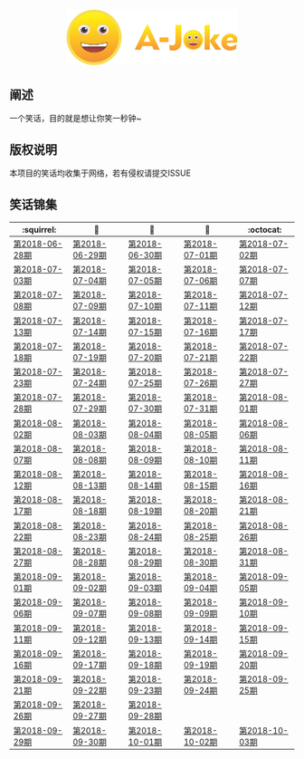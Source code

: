 <h1 align=center>
<img src="logo/1024 Logotype.png" width=60%>
</h1>

## 阐述
 一个笑话，目的就是想让你笑一秒钟~

## 版权说明
本项目的笑话均收集于网络，若有侵权请提交ISSUE

## 笑话锦集
| :squirrel: | :jack_o_lantern: | :beer: | :fish_cake: | :octocat:
| ------- | ----- | ------------ | ------ | --------- |
| [第2018-06-28期](/joke/2018/06/28.md) | [第2018-06-29期](/joke/2018/06/29.md) | [第2018-06-30期](/joke/2018/06/30.md) | [第2018-07-01期](/joke/2018/07/01.md) | [第2018-07-02期](/joke/2018/07/02.md) 
| [第2018-07-03期](/joke/2018/07/03.md) | [第2018-07-04期](/joke/2018/07/04.md) | [第2018-07-05期](/joke/2018/07/05.md) | [第2018-07-06期](/joke/2018/07/06.md) | [第2018-07-07期](/joke/2018/07/07.md) 
| [第2018-07-08期](/joke/2018/07/08.md) | [第2018-07-09期](/joke/2018/07/09.md) | [第2018-07-10期](/joke/2018/07/10.md) | [第2018-07-11期](/joke/2018/07/11.md) | [第2018-07-12期](/joke/2018/07/12.md) 
| [第2018-07-13期](/joke/2018/07/13.md) | [第2018-07-14期](/joke/2018/07/14.md) | [第2018-07-15期](/joke/2018/07/15.md) | [第2018-07-16期](/joke/2018/07/16.md) | [第2018-07-17期](/joke/2018/07/17.md) 
| [第2018-07-18期](/joke/2018/07/18.md) | [第2018-07-19期](/joke/2018/07/19.md) | [第2018-07-20期](/joke/2018/07/20.md) | [第2018-07-21期](/joke/2018/07/21.md) | [第2018-07-22期](/joke/2018/07/22.md) 
| [第2018-07-23期](/joke/2018/07/23.md) | [第2018-07-24期](/joke/2018/07/24.md) | [第2018-07-25期](/joke/2018/07/25.md) | [第2018-07-26期](/joke/2018/07/26.md) | [第2018-07-27期](/joke/2018/07/27.md) 
| [第2018-07-28期](/joke/2018/07/28.md) | [第2018-07-29期](/joke/2018/07/29.md) | [第2018-07-30期](/joke/2018/07/30.md) | [第2018-07-31期](/joke/2018/07/31.md) | [第2018-08-01期](/joke/2018/08/01.md) 
| [第2018-08-02期](/joke/2018/08/02.md) | [第2018-08-03期](/joke/2018/08/03.md) | [第2018-08-04期](/joke/2018/08/04.md) | [第2018-08-05期](/joke/2018/08/05.md) | [第2018-08-06期](/joke/2018/08/06.md) 
| [第2018-08-07期](/joke/2018/08/07.md) | [第2018-08-08期](/joke/2018/08/08.md) | [第2018-08-09期](/joke/2018/08/09.md) | [第2018-08-10期](/joke/2018/08/10.md) | [第2018-08-11期](/joke/2018/08/11.md) 
| [第2018-08-12期](/joke/2018/08/12.md) | [第2018-08-13期](/joke/2018/08/13.md) | [第2018-08-14期](/joke/2018/08/14.md) | [第2018-08-15期](/joke/2018/08/15.md) | [第2018-08-16期](/joke/2018/08/16.md) 
| [第2018-08-17期](/joke/2018/08/17.md) | [第2018-08-18期](/joke/2018/08/18.md) | [第2018-08-19期](/joke/2018/08/19.md) | [第2018-08-20期](/joke/2018/08/20.md) | [第2018-08-21期](/joke/2018/08/21.md) 
| [第2018-08-22期](/joke/2018/08/22.md) | [第2018-08-23期](/joke/2018/08/23.md) | [第2018-08-24期](/joke/2018/08/24.md) | [第2018-08-25期](/joke/2018/08/25.md) | [第2018-08-26期](/joke/2018/08/26.md) 
| [第2018-08-27期](/joke/2018/08/27.md) | [第2018-08-28期](/joke/2018/08/28.md) | [第2018-08-29期](/joke/2018/08/29.md) | [第2018-08-30期](/joke/2018/08/30.md) | [第2018-08-31期](/joke/2018/08/31.md) 
| [第2018-09-01期](/joke/2018/09/01.md) | [第2018-09-02期](/joke/2018/09/02.md) | [第2018-09-03期](/joke/2018/09/03.md) | [第2018-09-04期](/joke/2018/09/04.md) | [第2018-09-05期](/joke/2018/09/05.md)
| [第2018-09-06期](/joke/2018/09/06.md) | [第2018-09-07期](/joke/2018/09/07.md) | [第2018-09-08期](/joke/2018/09/08.md) | [第2018-09-09期](/joke/2018/09/09.md) | [第2018-09-10期](/joke/2018/09/10.md)
| [第2018-09-11期](/joke/2018/09/11.md) | [第2018-09-12期](/joke/2018/09/12.md) | [第2018-09-13期](/joke/2018/09/13.md) | [第2018-09-14期](/joke/2018/09/14.md) | [第2018-09-15期](/joke/2018/09/15.md)
| [第2018-09-16期](/joke/2018/09/16.md) | [第2018-09-17期](/joke/2018/09/17.md) | [第2018-09-18期](/joke/2018/09/18.md) | [第2018-09-19期](/joke/2018/09/19.md) | [第2018-09-20期](/joke/2018/09/20.md)
| [第2018-09-21期](/joke/2018/09/21.md) | [第2018-09-22期](/joke/2018/09/22.md) | [第2018-09-23期](/joke/2018/09/23.md) | [第2018-09-24期](/joke/2018/09/24.md) | [第2018-09-25期](/joke/2018/09/25.md) 
| [第2018-09-26期](/joke/2018/09/26.md) | [第2018-09-27期](/joke/2018/09/27.md) | [第2018-09-28期](/joke/2018/09/28.md)
| [第2018-09-29期](/joke/2018/09/29.md) | [第2018-09-30期](/joke/2018/09/30.md) | [第2018-10-01期](/joke/2018/10/01.md) | [第2018-10-02期](/joke/2018/10/02.md) | [第2018-10-03期](/joke/2018/10/03.md) | [第2018-10-04期](/joke/2018/10/04.md) | [第2018-10-05期](/joke/2018/10/05.md) | [第2018-10-06期](/joke/2018/10/06.md) | [第2018-10-07期](/joke/2018/10/07.md) | [第2018-10-08期](/joke/2018/10/08.md) | [第2018-10-09期](/joke/2018/10/09.md) | [第2018-10-10期](/joke/2018/10/10.md) | [第2018-10-11期](/joke/2018/10/11.md) | [第2018-10-12期](/joke/2018/10/12.md) | [第2018-10-13期](/joke/2018/10/13.md) | [第2018-10-14期](/joke/2018/10/14.md) | [第2018-10-15期](/joke/2018/10/15.md) | [第2018-10-16期](/joke/2018/10/16.md) | [第2018-10-17期](/joke/2018/10/17.md) | [第2018-10-18期](/joke/2018/10/18.md) | [第2018-10-19期](/joke/2018/10/19.md) | [第2018-10-20期](/joke/2018/10/20.md) | [第2018-10-21期](/joke/2018/10/21.md) | [第2018-10-22期](/joke/2018/10/22.md) | [第2018-10-23期](/joke/2018/10/23.md) | [第2018-10-24期](/joke/2018/10/24.md) | [第2018-10-25期](/joke/2018/10/25.md) | [第2018-10-26期](/joke/2018/10/26.md) | [第2018-10-27期](/joke/2018/10/27.md) | [第2018-10-28期](/joke/2018/10/28.md) | [第2018-10-29期](/joke/2018/10/29.md) | [第2018-10-30期](/joke/2018/10/30.md) | [第2018-10-31期](/joke/2018/10/31.md) | [第2018-11-01期](/joke/2018/11/01.md) | [第2018-11-02期](/joke/2018/11/02.md) | [第2018-11-03期](/joke/2018/11/03.md) | [第2018-11-04期](/joke/2018/11/04.md) 
